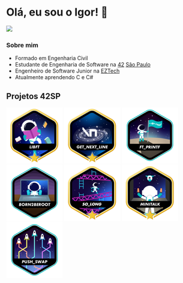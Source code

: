 # Olá, eu sou o Igor! :wave:

<a href="https://www.linkedin.com/in/igorvazf" target="_blank" alt="Linkedin">
<img src="https://img.shields.io/badge/-Linkedin-blue?style=flat-square&logo=Linkedin&logoColor=white&link=https://www.linkedin.com/in/igorvazf" /></a>

### Sobre mim

* Formado em Engenharia Civil
* Estudante de Engenharia de Software na [42](https://www.42.fr) [São Paulo](https://www.42sp.org.br)
* Engenheiro de Software Junior na [EZTech](https://eztech.ind.br/)
* Atualmente aprendendo C e C#

## Projetos 42SP

[![](./icons/libftm.png)](https://github.com/igorvazf/libft)
[![](./icons/get_next_linem.png)](https://github.com/igorvazf/get_next_line)
[![](./icons/ft_printfe.png)](https://github.com/igorvazf/ft_printf)
[![](./icons/born2beroote.png)](https://github.com/igorvazf/born2beroot)
[![](./icons/so_longm.png)](https://github.com/igorvazf/so_long)
[![](./icons/minitalkm.png)](https://github.com/igorvazf/minitalk)
[![](./icons/push_swape.png)](https://github.com/igorvazf/push_swap)
